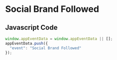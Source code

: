 # Social Brand Followed

### 

## Javascript Code
```js
window.appEventData = window.appEventData || [];
appEventData.push({
  "event": "Social Brand Followed"
});
```







